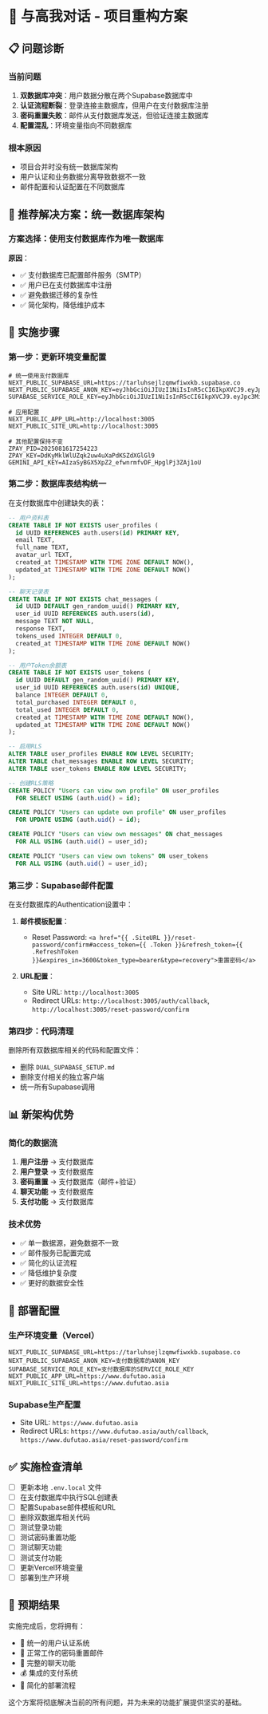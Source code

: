 # 🚀 与高我对话 - 项目重构方案

## 📋 **问题诊断**

### 当前问题
1. **双数据库冲突**：用户数据分散在两个Supabase数据库中
2. **认证流程断裂**：登录连接主数据库，但用户在支付数据库注册
3. **密码重置失败**：邮件从支付数据库发送，但验证连接主数据库
4. **配置混乱**：环境变量指向不同数据库

### 根本原因
- 项目合并时没有统一数据库架构
- 用户认证和业务数据分离导致数据不一致
- 邮件配置和认证配置在不同数据库

## 🎯 **推荐解决方案：统一数据库架构**

### 方案选择：使用支付数据库作为唯一数据库
**原因**：
- ✅ 支付数据库已配置邮件服务（SMTP）
- ✅ 用户已在支付数据库中注册
- ✅ 避免数据迁移的复杂性
- ✅ 简化架构，降低维护成本

## 🔧 **实施步骤**

### 第一步：更新环境变量配置
```env
# 统一使用支付数据库
NEXT_PUBLIC_SUPABASE_URL=https://tarluhsejlzqmwfiwxkb.supabase.co
NEXT_PUBLIC_SUPABASE_ANON_KEY=eyJhbGciOiJIUzI1NiIsInR5cCI6IkpXVCJ9.eyJpc3MiOiJzdXBhYmFzZSIsInJlZiI6InRhcmx1aHNlamx6cW13Zml3eGtiIiwicm9sZSI6ImFub24iLCJpYXQiOjE3NTU0MzY5MzIsImV4cCI6MjA3MTAxMjkzMn0.gX4qEBpmPKQ2abUfm7jlrFVwP5zLBiXTkG563Gc8EHc
SUPABASE_SERVICE_ROLE_KEY=eyJhbGciOiJIUzI1NiIsInR5cCI6IkpXVCJ9.eyJpc3MiOiJzdXBhYmFzZSIsInJlZiI6InRhcmx1aHNlamx6cW13Zml3eGtiIiwicm9sZSI6InNlcnZpY2Vfcm9sZSIsImlhdCI6MTc1NTQzNjkzMiwiZXhwIjoyMDcxMDEyOTMyfQ.lpDVbDqit6P8tYiBn6cmQ1_EgppZJ6QMLV7YHTtEWDU

# 应用配置
NEXT_PUBLIC_APP_URL=http://localhost:3005
NEXT_PUBLIC_SITE_URL=http://localhost:3005

# 其他配置保持不变
ZPAY_PID=2025081617254223
ZPAY_KEY=DdKyMklWlUZqk2uw4uXaPdKSZdXGlGl9
GEMINI_API_KEY=AIzaSyBGX5XpZ2_efwnrmfvDF_HpglPj3ZAj1oU
```

### 第二步：数据库表结构统一
在支付数据库中创建缺失的表：

```sql
-- 用户资料表
CREATE TABLE IF NOT EXISTS user_profiles (
  id UUID REFERENCES auth.users(id) PRIMARY KEY,
  email TEXT,
  full_name TEXT,
  avatar_url TEXT,
  created_at TIMESTAMP WITH TIME ZONE DEFAULT NOW(),
  updated_at TIMESTAMP WITH TIME ZONE DEFAULT NOW()
);

-- 聊天记录表
CREATE TABLE IF NOT EXISTS chat_messages (
  id UUID DEFAULT gen_random_uuid() PRIMARY KEY,
  user_id UUID REFERENCES auth.users(id),
  message TEXT NOT NULL,
  response TEXT,
  tokens_used INTEGER DEFAULT 0,
  created_at TIMESTAMP WITH TIME ZONE DEFAULT NOW()
);

-- 用户Token余额表
CREATE TABLE IF NOT EXISTS user_tokens (
  id UUID DEFAULT gen_random_uuid() PRIMARY KEY,
  user_id UUID REFERENCES auth.users(id) UNIQUE,
  balance INTEGER DEFAULT 0,
  total_purchased INTEGER DEFAULT 0,
  total_used INTEGER DEFAULT 0,
  created_at TIMESTAMP WITH TIME ZONE DEFAULT NOW(),
  updated_at TIMESTAMP WITH TIME ZONE DEFAULT NOW()
);

-- 启用RLS
ALTER TABLE user_profiles ENABLE ROW LEVEL SECURITY;
ALTER TABLE chat_messages ENABLE ROW LEVEL SECURITY;
ALTER TABLE user_tokens ENABLE ROW LEVEL SECURITY;

-- 创建RLS策略
CREATE POLICY "Users can view own profile" ON user_profiles
  FOR SELECT USING (auth.uid() = id);

CREATE POLICY "Users can update own profile" ON user_profiles
  FOR UPDATE USING (auth.uid() = id);

CREATE POLICY "Users can view own messages" ON chat_messages
  FOR ALL USING (auth.uid() = user_id);

CREATE POLICY "Users can view own tokens" ON user_tokens
  FOR ALL USING (auth.uid() = user_id);
```

### 第三步：Supabase邮件配置
在支付数据库的Authentication设置中：

1. **邮件模板配置**：
   - Reset Password: `<a href="{{ .SiteURL }}/reset-password/confirm#access_token={{ .Token }}&refresh_token={{ .RefreshToken }}&expires_in=3600&token_type=bearer&type=recovery">重置密码</a>`

2. **URL配置**：
   - Site URL: `http://localhost:3005`
   - Redirect URLs: `http://localhost:3005/auth/callback`, `http://localhost:3005/reset-password/confirm`

### 第四步：代码清理
删除所有双数据库相关的代码和配置文件：
- 删除 `DUAL_SUPABASE_SETUP.md`
- 删除支付相关的独立客户端
- 统一所有Supabase调用

## 📊 **新架构优势**

### 简化的数据流
1. **用户注册** → 支付数据库
2. **用户登录** → 支付数据库
3. **密码重置** → 支付数据库（邮件+验证）
4. **聊天功能** → 支付数据库
5. **支付功能** → 支付数据库

### 技术优势
- ✅ 单一数据源，避免数据不一致
- ✅ 邮件服务已配置完成
- ✅ 简化的认证流程
- ✅ 降低维护复杂度
- ✅ 更好的数据安全性

## 🚀 **部署配置**

### 生产环境变量（Vercel）
```env
NEXT_PUBLIC_SUPABASE_URL=https://tarluhsejlzqmwfiwxkb.supabase.co
NEXT_PUBLIC_SUPABASE_ANON_KEY=支付数据库的ANON_KEY
SUPABASE_SERVICE_ROLE_KEY=支付数据库的SERVICE_ROLE_KEY
NEXT_PUBLIC_APP_URL=https://www.dufutao.asia
NEXT_PUBLIC_SITE_URL=https://www.dufutao.asia
```

### Supabase生产配置
- Site URL: `https://www.dufutao.asia`
- Redirect URLs: `https://www.dufutao.asia/auth/callback`, `https://www.dufutao.asia/reset-password/confirm`

## ✅ **实施检查清单**

- [ ] 更新本地 `.env.local` 文件
- [ ] 在支付数据库中执行SQL创建表
- [ ] 配置Supabase邮件模板和URL
- [ ] 删除双数据库相关代码
- [ ] 测试登录功能
- [ ] 测试密码重置功能
- [ ] 测试聊天功能
- [ ] 测试支付功能
- [ ] 更新Vercel环境变量
- [ ] 部署到生产环境

## 🎯 **预期结果**

实施完成后，您将拥有：
- 🔐 统一的用户认证系统
- 📧 正常工作的密码重置邮件
- 💬 完整的聊天功能
- 💰 集成的支付系统
- 🚀 简化的部署流程

这个方案将彻底解决当前的所有问题，并为未来的功能扩展提供坚实的基础。
